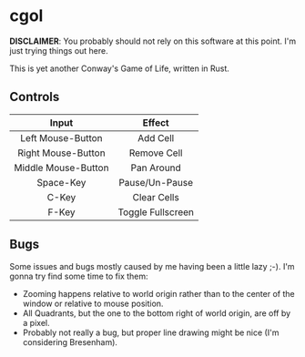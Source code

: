 # cgol

**DISCLAIMER**: You probably should not rely on this software at this point. I'm just trying things out here.

This is yet another Conway's Game of Life, written in Rust.

## Controls

| Input               | Effect            |
| :-----------------: | :---------------: |
| Left Mouse-Button   | Add Cell          |
| Right Mouse-Button  | Remove Cell       |
| Middle Mouse-Button | Pan Around        |
| Space-Key           | Pause/Un-Pause    |
| C-Key               | Clear Cells       |
| F-Key               | Toggle Fullscreen |

## Bugs

Some issues and bugs mostly caused by me having been a little lazy ;-). I'm gonna try find some time to fix them:
 - Zooming happens relative to world origin rather than to the center of the window or relative to mouse position.
 - All Quadrants, but the one to the bottom right of world origin, are off by a pixel.
 - Probably not really a bug, but proper line drawing might be nice (I'm considering Bresenham).
